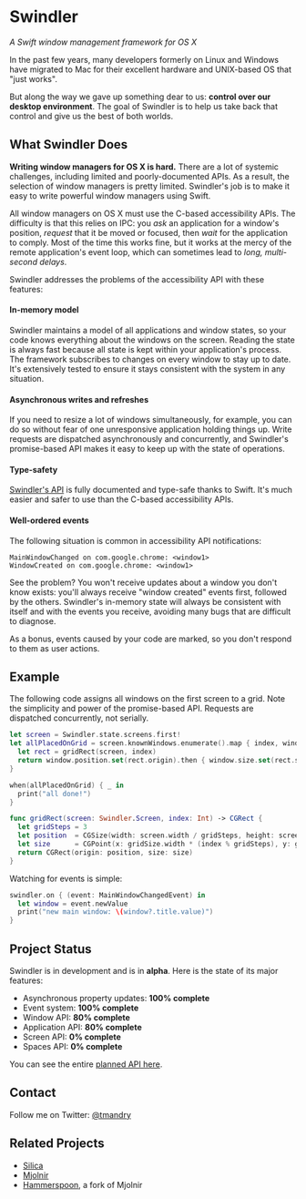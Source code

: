 # Swindler
_A Swift window management framework for OS X_

In the past few years, many developers formerly on Linux and Windows have migrated to Mac for their
excellent hardware and UNIX-based OS that "just works".

But along the way we gave up something dear to us: **control over our desktop environment**. The
goal of Swindler is to help us take back that control and give us the best of both worlds.

## What Swindler Does

**Writing window managers for OS X is hard.** There are a lot of systemic challenges, including limited
and poorly-documented APIs. As a result, the selection of window managers is pretty limited. Swindler's
job is to make it easy to write powerful window managers using Swift.

All window managers on OS X must use the C-based accessibility APIs. The difficulty is that this
relies on IPC: you _ask_ an application for a window's position, _request_ that it be moved or
focused, then _wait_ for the application to comply. Most of the time this works fine, but it works
at the mercy of the remote application's event loop, which can sometimes lead to *long, multi-second
delays*.

Swindler addresses the problems of the accessibility API with these features:

#### In-memory model

Swindler maintains a model of all applications and window states, so your code knows everything
about the windows on the screen. Reading the state is always fast because all state is kept within
your application's process. The framework subscribes to changes on every window to stay up to date.
It's extensively tested to ensure it stays consistent with the system in any situation.

#### Asynchronous writes and refreshes

If you need to resize a lot of windows simultaneously, for example, you can do so without fear of
one unresponsive application holding things up. Write requests are dispatched asynchronously and
concurrently, and Swindler's promise-based API makes it easy to keep up with the state of
operations.

#### Type-safety

[Swindler's API](https://github.com/tmandry/Swindler/blob/master/Swindler/Swindler/API.swift) is
fully documented and type-safe thanks to Swift. It's much easier and safer to use than the C-based
accessibility APIs.

#### Well-ordered events
The following situation is common in accessibility API notifications:

```
MainWindowChanged on com.google.chrome: <window1>
WindowCreated on com.google.chrome: <window1>
```

See the problem? You won't receive updates about a window you don't know exists: you'll always
receive "window created" events first, followed by the others. Swindler's in-memory state will
always be consistent with itself and with the events you receive, avoiding many bugs that are
difficult to diagnose.

As a bonus, events caused by your code are marked, so you don't respond to them as user actions.

## Example

The following code assigns all windows on the first screen to a grid. Note the simplicity and power
of the promise-based API. Requests are dispatched concurrently, not serially.

```swift
let screen = Swindler.state.screens.first!
let allPlacedOnGrid = screen.knownWindows.enumerate().map { index, window in
  let rect = gridRect(screen, index)
  return window.position.set(rect.origin).then { window.size.set(rect.size) }
}

when(allPlacedOnGrid) { _ in
  print("all done!")
}

func gridRect(screen: Swindler.Screen, index: Int) -> CGRect {
  let gridSteps = 3
  let position  = CGSize(width: screen.width / gridSteps, height: screen.height / gridSteps)
  let size      = CGPoint(x: gridSize.width * (index % gridSteps), y: gridSize.height * (index / gridSteps))
  return CGRect(origin: position, size: size)
}
```

Watching for events is simple:

```swift
swindler.on { (event: MainWindowChangedEvent) in
  let window = event.newValue
  print("new main window: \(window?.title.value)")
}
```

## Project Status

Swindler is in development and is in **alpha**. Here is the state of its major features:

- Asynchronous property updates: **100% complete**
- Event system: **100% complete**
- Window API: **80% complete**
- Application API: **80% complete**
- Screen API: **0% complete**
- Spaces API: **0% complete**

You can see the entire [planned API here](https://github.com/tmandry/Swindler/blob/master/Swindler/Swindler/API.swift).

## Contact

Follow me on Twitter: [@tmandry](https://twitter.com/tmandry)

## Related Projects

- [Silica](https://github.com/ianyh/Silica)
- [Mjolnir](https://github.com/sdegutis/mjolnir)
- [Hammerspoon](https://github.com/Hammerspoon/hammerspoon), a fork of Mjolnir

